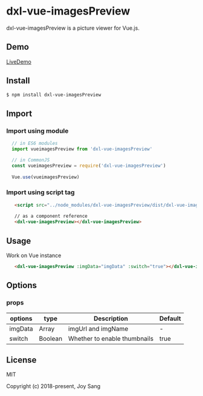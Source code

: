 # dxl-vue-imagesPreview

dxl-vue-imagesPreview is a picture viewer for Vue.js.


## Demo

[LiveDemo](http://p8ny46w8x.bkt.clouddn.com/index.html?2018-05-13)

## Install

```bash
$ npm install dxl-vue-imagesPreview
```

## Import

### Import using module

```js
  // in ES6 modules
  import vueimagesPreview from 'dxl-vue-imagesPreview'

  // in CommonJS
  const vueimagesPreview = require('dxl-vue-imagesPreview')
  
  Vue.use(vueimagesPreview)
```

### Import using script tag

```html
   <script src="../node_modules/dxl-vue-imagesPreview/dist/dxl-vue-imagesPreview.js"></script>
   
   // as a component reference
   <dxl-vue-imagesPreview></dxl-vue-imagesPreview>
```


## Usage

Work on Vue instance
```html
   <dxl-vue-imagesPreview :imgData="imgData" :switch="true"></dxl-vue-imagesPreview>
```
## Options

### props
  | options | type | Description | Default |
  | -----| -----| -----| -----|
  | imgData| Array | imgUrl and imgName| - |
  | switch | Boolean | Whether to enable thumbnails | true |


## License

MIT

Copyright (c) 2018-present, Joy Sang

